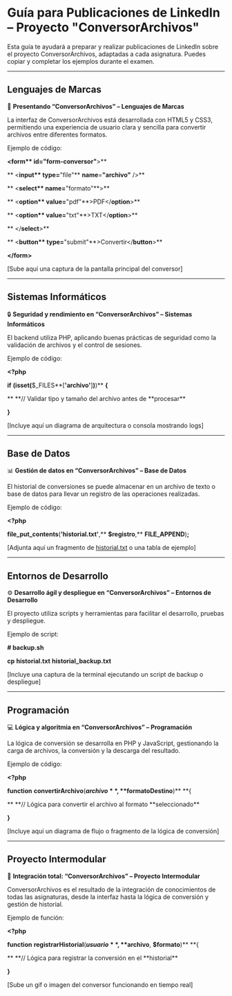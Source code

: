 # Guía para Publicaciones de LinkedIn – Proyecto "ConversorArchivos"

Esta guía te ayudará a preparar y realizar publicaciones de LinkedIn sobre el proyecto ConversorArchivos, adaptadas a cada asignatura. Puedes copiar y completar los ejemplos durante el examen.

---

## Lenguajes de Marcas

🔄 **Presentando “ConversorArchivos” – Lenguajes de Marcas**

La interfaz de ConversorArchivos está desarrollada con HTML5 y CSS3, permitiendo una experiencia de usuario clara y sencilla para convertir archivos entre diferentes formatos.

Ejemplo de código:

**<**form\*\* **id**=**"form-conversor"**>\*\*

** <**input\*\* **type**=**"file"** **name**=**"archivo"** />\*\*

** <**select\*\* **name**=**"formato"**>\*\*

** <**option\*\* **value**=**"pdf"**>PDF</**option**>\*\*

** <**option\*\* **value**=**"txt"**>TXT</**option**>\*\*

** </**select**>**

** <**button\*\* **type**=**"submit"**>Convertir</**button**>\*\*

**</**form**>**

[Sube aquí una captura de la pantalla principal del conversor]

---

## Sistemas Informáticos

🔒 **Seguridad y rendimiento en “ConversorArchivos” – Sistemas Informáticos**

El backend utiliza PHP, aplicando buenas prácticas de seguridad como la validación de archivos y el control de sesiones.

Ejemplo de código:

**<?php**

**if** **(**isset**(**$\_FILES**[**'archivo'**]**)**)** **{**

\*\* **// Validar tipo y tamaño del archivo antes de **procesar\*\*

**}**

[Incluye aquí un diagrama de arquitectura o consola mostrando logs]

---

## Base de Datos

📊 **Gestión de datos en “ConversorArchivos” – Base de Datos**

El historial de conversiones se puede almacenar en un archivo de texto o base de datos para llevar un registro de las operaciones realizadas.

Ejemplo de código:

**<?php**

**file_put_contents**(**'historial.txt'**,\*\* **$registro**,\*\* **FILE_APPEND**)**;**

[Adjunta aquí un fragmento de [historial.txt](vscode-file://vscode-app/c:/Users/Luis/AppData/Local/Programs/Microsoft%20VS%20Code/resources/app/out/vs/code/electron-sandbox/workbench/workbench.html) o una tabla de ejemplo]

---

## Entornos de Desarrollo

⚙️ **Desarrollo ágil y despliegue en “ConversorArchivos” – Entornos de Desarrollo**

El proyecto utiliza scripts y herramientas para facilitar el desarrollo, pruebas y despliegue.

Ejemplo de script:

**# backup.sh**

**cp** **historial.txt** **historial_backup.txt**

[Incluye una captura de la terminal ejecutando un script de backup o despliegue]

---

## Programación

💻 **Lógica y algoritmia en “ConversorArchivos” – Programación**

La lógica de conversión se desarrolla en PHP y JavaScript, gestionando la carga de archivos, la conversión y la descarga del resultado.

Ejemplo de código:

**<?php**

**function** **convertirArchivo**(**$archivo**, **$formatoDestino**)\*\* \*\*{

\*\* **// Lógica para convertir el archivo al formato **seleccionado\*\*

**}**

[Incluye aquí un diagrama de flujo o fragmento de la lógica de conversión]

---

## Proyecto Intermodular

🤝 **Integración total: “ConversorArchivos” – Proyecto Intermodular**

ConversorArchivos es el resultado de la integración de conocimientos de todas las asignaturas, desde la interfaz hasta la lógica de conversión y gestión de historial.

Ejemplo de función:

**<?php**

**function** **registrarHistorial**(**$usuario**, **$archivo**, **$formato**)\*\* \*\*{

\*\* **// Lógica para registrar la conversión en el **historial\*\*

**}**

[Sube un gif o imagen del conversor funcionando en tiempo real]
